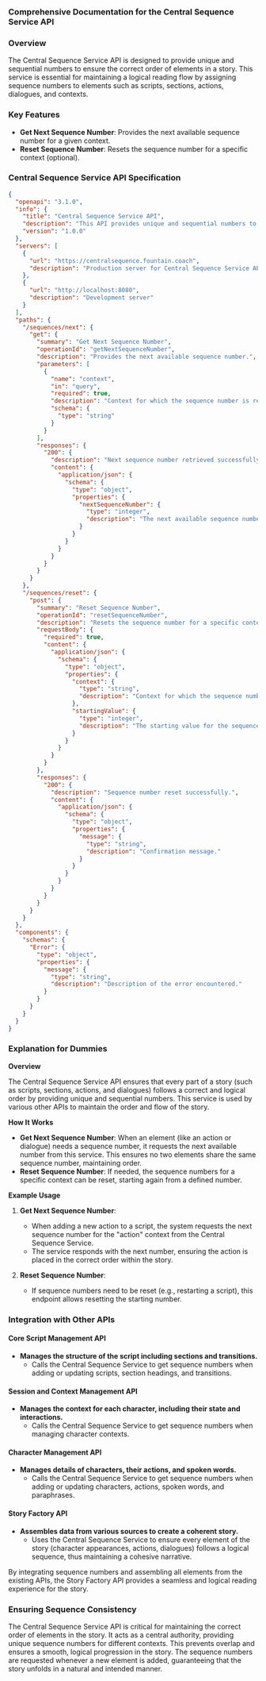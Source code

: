 ### Comprehensive Documentation for the Central Sequence Service API

### Overview
The Central Sequence Service API is designed to provide unique and sequential numbers to ensure the correct order of elements in a story. This service is essential for maintaining a logical reading flow by assigning sequence numbers to elements such as scripts, sections, actions, dialogues, and contexts.

### Key Features
- **Get Next Sequence Number**: Provides the next available sequence number for a given context.
- **Reset Sequence Number**: Resets the sequence number for a specific context (optional).

### Central Sequence Service API Specification

```json
{
  "openapi": "3.1.0",
  "info": {
    "title": "Central Sequence Service API",
    "description": "This API provides unique and sequential numbers to ensure the correct order of elements in a story.",
    "version": "1.0.0"
  },
  "servers": [
    {
      "url": "https://centralsequence.fountain.coach",
      "description": "Production server for Central Sequence Service API"
    },
    {
      "url": "http://localhost:8080",
      "description": "Development server"
    }
  ],
  "paths": {
    "/sequences/next": {
      "get": {
        "summary": "Get Next Sequence Number",
        "operationId": "getNextSequenceNumber",
        "description": "Provides the next available sequence number.",
        "parameters": [
          {
            "name": "context",
            "in": "query",
            "required": true,
            "description": "Context for which the sequence number is requested (e.g., script, action, dialogue).",
            "schema": {
              "type": "string"
            }
          }
        ],
        "responses": {
          "200": {
            "description": "Next sequence number retrieved successfully.",
            "content": {
              "application/json": {
                "schema": {
                  "type": "object",
                  "properties": {
                    "nextSequenceNumber": {
                      "type": "integer",
                      "description": "The next available sequence number."
                    }
                  }
                }
              }
            }
          }
        }
      }
    },
    "/sequences/reset": {
      "post": {
        "summary": "Reset Sequence Number",
        "operationId": "resetSequenceNumber",
        "description": "Resets the sequence number for a specific context (optional).",
        "requestBody": {
          "required": true,
          "content": {
            "application/json": {
              "schema": {
                "type": "object",
                "properties": {
                  "context": {
                    "type": "string",
                    "description": "Context for which the sequence number is to be reset."
                  },
                  "startingValue": {
                    "type": "integer",
                    "description": "The starting value for the sequence number after reset."
                  }
                }
              }
            }
          }
        },
        "responses": {
          "200": {
            "description": "Sequence number reset successfully.",
            "content": {
              "application/json": {
                "schema": {
                  "type": "object",
                  "properties": {
                    "message": {
                      "type": "string",
                      "description": "Confirmation message."
                    }
                  }
                }
              }
            }
          }
        }
      }
    }
  },
  "components": {
    "schemas": {
      "Error": {
        "type": "object",
        "properties": {
          "message": {
            "type": "string",
            "description": "Description of the error encountered."
          }
        }
      }
    }
  }
}
```

### Explanation for Dummies

**Overview**

The Central Sequence Service API ensures that every part of a story (such as scripts, sections, actions, and dialogues) follows a correct and logical order by providing unique and sequential numbers. This service is used by various other APIs to maintain the order and flow of the story.

**How It Works**

- **Get Next Sequence Number**: When an element (like an action or dialogue) needs a sequence number, it requests the next available number from this service. This ensures no two elements share the same sequence number, maintaining order.
- **Reset Sequence Number**: If needed, the sequence numbers for a specific context can be reset, starting again from a defined number.

**Example Usage**

1. **Get Next Sequence Number**:
   - When adding a new action to a script, the system requests the next sequence number for the "action" context from the Central Sequence Service.
   - The service responds with the next number, ensuring the action is placed in the correct order within the story.

2. **Reset Sequence Number**:
   - If sequence numbers need to be reset (e.g., restarting a script), this endpoint allows resetting the starting number.

### Integration with Other APIs

#### Core Script Management API
- **Manages the structure of the script including sections and transitions.**
  - Calls the Central Sequence Service to get sequence numbers when adding or updating scripts, section headings, and transitions.

#### Session and Context Management API
- **Manages the context for each character, including their state and interactions.**
  - Calls the Central Sequence Service to get sequence numbers when managing character contexts.

#### Character Management API
- **Manages details of characters, their actions, and spoken words.**
  - Calls the Central Sequence Service to get sequence numbers when adding or updating characters, actions, spoken words, and paraphrases.

#### Story Factory API
- **Assembles data from various sources to create a coherent story.**
  - Uses the Central Sequence Service to ensure every element of the story (character appearances, actions, dialogues) follows a logical sequence, thus maintaining a cohesive narrative.

By integrating sequence numbers and assembling all elements from the existing APIs, the Story Factory API provides a seamless and logical reading experience for the story.

### Ensuring Sequence Consistency

The Central Sequence Service API is critical for maintaining the correct order of elements in the story. It acts as a central authority, providing unique sequence numbers for different contexts. This prevents overlap and ensures a smooth, logical progression in the story. The sequence numbers are requested whenever a new element is added, guaranteeing that the story unfolds in a natural and intended manner.